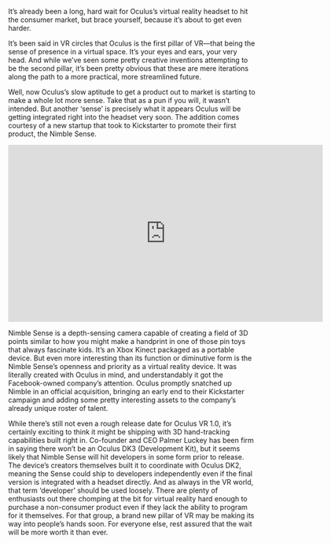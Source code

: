 <!--t Nimble Sense, Now Bringing Your Hands into VR t-->
<!--tag 2014,archive,news,tech,thinkboxly tag-->
<!--image /content/images/nimble-sense-bringing-your-hands-into-vr/nimblesense-640x3601.jpg image-->
  
It’s already been a long, hard wait for Oculus’s virtual reality headset to hit the consumer market, but brace yourself, because it’s about to get even harder.  
  
It’s been said in VR circles that Oculus is the first pillar of VR—that being the sense of presence in a virtual space. It’s your eyes and ears, your very head. And while we’ve seen some pretty creative inventions attempting to be the second pillar, it’s been pretty obvious that these are mere iterations along the path to a more practical, more streamlined future.  
  
Well, now Oculus’s slow aptitude to get a product out to market is starting to make a whole lot more sense. Take that as a pun if you will, it wasn’t intended. But another ‘sense’ is precisely what it appears Oculus will be getting integrated right into the headset very soon. The addition comes courtesy of a new startup that took to Kickstarter to promote their first product, the Nimble Sense.  
  

<iframe width="640" height="360" src="https://www.youtube.com/embed/v_U3BmDlmtc?rel=0" frameborder="0" allowfullscreen></iframe>

  
  
Nimble Sense is a depth-sensing camera capable of creating a field of 3D points similar to how you might make a handprint in one of those pin toys that always fascinate kids. It’s an Xbox Kinect packaged as a portable device. But even more interesting than its function or diminutive form is the Nimble Sense’s openness and priority as a virtual reality device. It was literally created with Oculus in mind, and understandably it got the Facebook-owned company’s attention. Oculus promptly snatched up Nimble in an official acquisition, bringing an early end to their Kickstarter campaign and adding some pretty interesting assets to the company’s already unique roster of talent.  
  
While there’s still not even a rough release date for Oculus VR 1.0, it’s certainly exciting to think it might be shipping with 3D hand-tracking capabilities built right in. Co-founder and CEO Palmer Luckey has been firm in saying there won’t be an Oculus DK3 (Development Kit), but it seems likely that Nimble Sense will hit developers in some form prior to release. The device’s creators themselves built it to coordinate with Oculus DK2, meaning the Sense could ship to developers independently even if the final version is integrated with a headset directly. And as always in the VR world, that term ‘developer’ should be used loosely. There are plenty of enthusiasts out there chomping at the bit for virtual reality hard enough to purchase a non-consumer product even if they lack the ability to program for it themselves. For that group, a brand new pillar of VR may be making its way into people’s hands soon. For everyone else, rest assured that the wait will be more worth it than ever.
